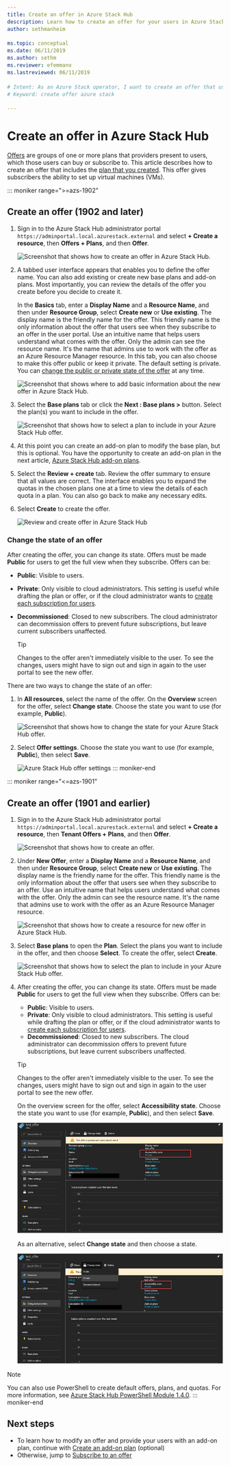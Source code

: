```yaml
---
title: Create an offer in Azure Stack Hub 
description: Learn how to create an offer for your users in Azure Stack Hub.
author: sethmanheim

ms.topic: conceptual
ms.date: 06/11/2019
ms.author: sethm
ms.reviewer: efemmano
ms.lastreviewed: 06/11/2019

# Intent: As an Azure Stack operator, I want to create an offer that uses the plan I created so my users can buy it/subscribe to it.
# Keyword: create offer azure stack

---
```


# Create an offer in Azure Stack Hub

[Offers](azure-stack-overview.md) are groups of one or more plans that providers present to users, which those users can buy or subscribe to. This article describes how to create an offer that includes the [plan that you created](azure-stack-create-plan.md). This offer gives subscribers the ability to set up virtual machines (VMs).

::: moniker range=">=azs-1902"
## Create an offer (1902 and later)

1. Sign in to the Azure Stack Hub administrator portal `https://adminportal.local.azurestack.external` and select **+ Create a resource**, then **Offers + Plans**, and then **Offer**.

   ![Screenshot that shows how to create an offer in Azure Stack Hub.](media/azure-stack-create-offer/offers.png)

2. A tabbed user interface appears that enables you to define the offer name. You can also add existing or create new base plans and add-on plans. Most importantly, you can review the details of the offer you create before you decide to create it.

   In the **Basics** tab, enter a **Display Name** and a **Resource Name**, and then under **Resource Group**, select **Create new** or **Use existing**. The display name is the friendly name for the offer. This friendly name is the only information about the offer that users see when they subscribe to an offer in the user portal. Use an intuitive name that helps users understand what comes with the offer. Only the admin can see the resource name. It's the name that admins use to work with the offer as an Azure Resource Manager resource. In this tab, you can also choose to make this offer public or keep it private. The default setting is private. You can [change the public or private state of the offer](#change-the-state-of-an-offer) at any time.

   ![Screenshot that shows where to add basic information about the new offer in Azure Stack Hub.](media/azure-stack-create-offer/new-offer.png)
  
3. Select the **Base plans** tab or click the **Next : Base plans >** button. Select the plan(s) you want to include in the offer.

   ![Screenshot that shows how to select a plan to include in your Azure Stack Hub offer.](media/azure-stack-create-offer/select-plan.png)

4. At this point you can create an add-on plan to modify the base plan, but this is optional. You have the opportunity to create an add-on plan in the next article, [Azure Stack Hub add-on plans](create-add-on-plan.md).

5. Select the **Review + create** tab. Review the offer summary to ensure that all values are correct. The interface enables you to expand the quotas in the chosen plans one at a time to view the details of each quota in a plan. You can also go back to make any necessary edits.

6. Select **Create** to create the offer.

   ![Review and create offer in Azure Stack Hub](media/azure-stack-create-offer/review-offer.png)

### Change the state of an offer

After creating the offer, you can change its state. Offers must be made **Public** for users to get the full view when they subscribe. Offers can be:

- **Public**: Visible to users.
- **Private**: Only visible to cloud administrators. This setting is useful while drafting the plan or offer, or if the cloud administrator wants to [create each subscription for users](azure-stack-subscribe-plan-provision-vm.md#create-a-subscription-as-a-cloud-operator).
- **Decommissioned**: Closed to new subscribers. The cloud administrator can decommission offers to prevent future subscriptions, but leave current subscribers unaffected.

  > [!TIP]  
  > Changes to the offer aren't immediately visible to the user. To see the changes, users might have to sign out and sign in again to the user portal to see the new offer.

There are two ways to change the state of an offer:

1. In **All resources**, select the name of the offer. On the **Overview** screen for the offer, select **Change state**. Choose the state you want to use (for example, **Public**).

   ![Screenshot that shows how to change the state for your Azure Stack Hub offer.](media/azure-stack-create-offer/change-state.png)

2. Select **Offer settings**. Choose the state you want to use (for example, **Public**), then select **Save**.

   ![Azure Stack Hub offer settings](media/azure-stack-create-offer/offer-settings.png)
::: moniker-end

::: moniker range="<=azs-1901"
## Create an offer (1901 and earlier)

1. Sign in to the Azure Stack Hub administrator portal `https://adminportal.local.azurestack.external` and select **+ Create a resource**, then **Tenant Offers + Plans**, and then **Offer**.

   ![Screenshot that shows how to create an offer.](media/azure-stack-create-offer/image01.png)
  
2. Under **New Offer**, enter a **Display Name** and a **Resource Name**, and then under **Resource Group**, select **Create new** or **Use existing**. The display name is the friendly name for the offer. This friendly name is the only information about the offer that users see when they subscribe to an offer. Use an intuitive name that helps users understand what comes with the offer. Only the admin can see the resource name. It's the name that admins use to work with the offer as an Azure Resource Manager resource.

   ![Screenshot that shows how to create a resource for new offer in Azure Stack Hub.](media/azure-stack-create-offer/image01a.png)
  
3. Select **Base plans** to open the **Plan**. Select the plans you want to include in the offer, and then choose **Select**. To create the offer, select **Create**.

   ![Screenshot that shows how to select the plan to include in your Azure Stack Hub offer.](media/azure-stack-create-offer/image02.png)
  
4. After creating the offer, you can change its state. Offers must be made **Public** for users to get the full view when they subscribe. Offers can be:

   - **Public**: Visible to users.
   - **Private**: Only visible to cloud administrators. This setting is useful while drafting the plan or offer, or if the cloud administrator wants to [create each subscription for users](azure-stack-subscribe-plan-provision-vm.md#create-a-subscription-as-a-cloud-operator).
   - **Decommissioned**: Closed to new subscribers. The cloud administrator can decommission offers to prevent future subscriptions, but leave current subscribers unaffected.

   > [!TIP]  
   > Changes to the offer aren't immediately visible to the user. To see the changes, users might have to sign out and sign in again to the user portal to see the new offer.

   On the overview screen for the offer, select **Accessibility state**. Choose the state you want to use (for example, **Public**), and then select **Save**.

     ![Screenshot that shows where to change the state for your Azure Stack Hub offer.](media/azure-stack-create-offer/change-stage-1807.png)

     As an alternative, select **Change state** and then choose a state.

    ![Select Accessibility state for your Azure Stack Hub offer](media/azure-stack-create-offer/change-stage-select-1807.png)

> [!NOTE]
> You can also use PowerShell to create default offers, plans, and quotas. For more information, see [Azure Stack Hub PowerShell Module 1.4.0](/powershell/azure/azure-stack/overview).
::: moniker-end

## Next steps

- To learn how to modify an offer and provide your users with an add-on plan, continue with [Create an add-on plan](create-add-on-plan.md) (optional)
- Otherwise, jump to [Subscribe to an offer](azure-stack-subscribe-plan-provision-vm.md)